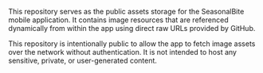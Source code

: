This repository serves as the public assets storage for the SeasonalBite mobile application. It contains image resources that are referenced dynamically from within the app using direct raw URLs provided by GitHub.

This repository is intentionally public to allow the app to fetch image assets over the network without authentication. It is not intended to host any sensitive, private, or user-generated content.
